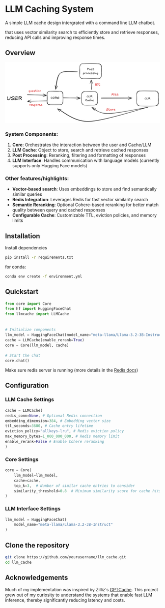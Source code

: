 # LLM Caching System

A simple LLM cache design intergrated with a command line LLM chatbot.  

that uses vector similarity search to efficiently store and retrieve responses, reducing API calls and improving response times.

## Overview

![LLM Cache System Architecture](./assets/sketch.png)

### System Components:

1. **Core**: Orchestrates the interaction between the user and Cache/LLM
2. **LLM Cache**: Object to store, search and retrieve cached responses
3. **Post Processing**: Reranking, filtering and formatting of responses
4. **LLM Interface**: Handles communication with language models (currently supports only Hugging Face models)

### Other features/highlights:

- **Vector-based search**: Uses embeddings to store and find semantically similar queries
- **Redis Integration**: Leverages Redis for fast vector similarity search
- **Semantic Reranking**: Optional Cohere-based reranking for better match quality between query and cached responses
- **Configurable Cache**: Customizable TTL, eviction policies, and memory limits

## Installation

Install dependencies

```bash
pip install -r requirements.txt
```

for conda:

```bash
conda env create -f environment.yml
```

## Quickstart

```python
from core import Core
from hf import HuggingFaceChat
from llmcache import LLMCache


# Initialize components
llm_model = HuggingFaceChat(model_name="meta-llama/Llama-3.2-3B-Instruct")
cache = LLMCache(enable_rerank=True)
core = Core(llm_model, cache)

# Start the chat
core.chat()
```

Make sure redis server is running (more details in the [Redis docs](https://redis.io/docs/latest/operate/oss_and_stack/install/install-stack/))



## Configuration

### LLM Cache Settings

```python
cache = LLMCache(
redis_conn=None, # Optional Redis connection
embedding_dimension=384, # Embedding vector size
ttl_seconds=3600, # Cache entry lifetime
eviction_policy="allkeys-lru", # Redis eviction policy
max_memory_bytes=1_000_000_000, # Redis memory limit
enable_rerank=False # Enable Cohere reranking
)
```

### Core Settings

```python
core = Core(
    llm_model=llm_model,
    cache=cache,
    top_k=3,  # Number of similar cache entries to consider
    similarity_threshold=0.8  # Minimum similarity score for cache hits
)
```

### LLM Interface Settings

```python
llm_model = HuggingFaceChat(
    model_name="meta-llama/Llama-3.2-3B-Instruct"
)
```

## Clone the repository

```bash
git clone https://github.com/yourusername/llm_cache.git
cd llm_cache
```

## Acknowledgements

Much of my implementation was inspired by Zilliz's [GPTCache](https://github.com/zilliz/GPTCache). This project grew out of my curiosity to understand the systems that enable fast LLM inference, thereby significantly reducing latency and costs.